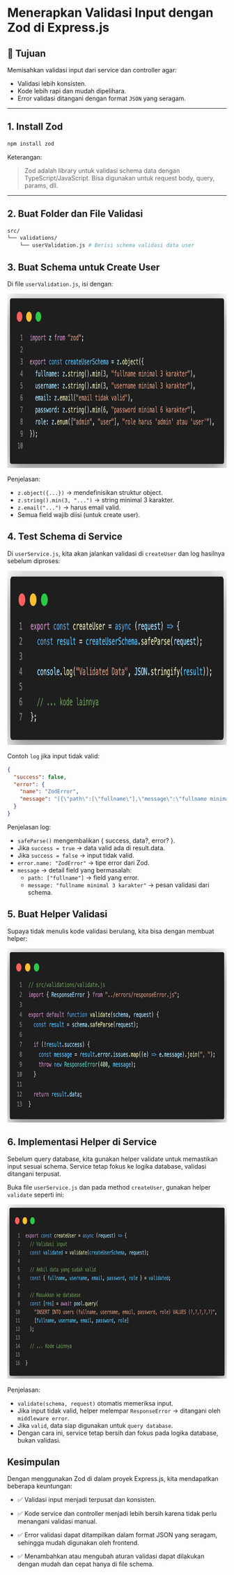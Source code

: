 # Menerapkan Validasi Input dengan Zod di Express.js

## 🎯 Tujuan
Memisahkan validasi input dari service dan controller agar:
- Validasi lebih konsisten.
- Kode lebih rapi dan mudah dipelihara.
- Error validasi ditangani dengan format `JSON` yang seragam.

---

## 1. Install Zod

```bash
npm install zod
```

Keterangan:
> Zod adalah library untuk validasi schema data dengan TypeScript/JavaScript. Bisa digunakan untuk request body, query, params, dll.

---

## 2. Buat Folder dan File Validasi

```bash
src/
└── validations/
    └── userValidation.js # Berisi schema validasi data user
```

## 3. Buat Schema untuk Create User

Di file `userValidation.js`, isi dengan:

<img src="./assets/validation/image-1.png" alt="error handling" width="600" height="400" />

Penjelasan:
- `z.object({...})` → mendefinisikan struktur object.
- `z.string().min(3, "...")` → string minimal 3 karakter.
- `z.email("...")` → harus email valid.
- Semua field wajib diisi (untuk create user).

## 4. Test Schema di Service

Di `userService.js`, kita akan jalankan validasi di `createUser` dan log hasilnya sebelum diproses:

<img src="./assets/validation/image-2.png" alt="error handling" width="600" height="400" />


Contoh `log` jika input tidak valid:
```json
{
  "success": false,
  "error": {
    "name": "ZodError",
    "message": "[{\"path\":[\"fullname\"],\"message\":\"fullname minimal 3 karakter\"}]"
  }
}
```

Penjelasan log:
- `safeParse()` mengembalikan { success, data?, error? }.
- Jika `success = true` → data valid ada di result.data. 
- Jika `success = false` → input tidak valid.
- `error.name: "ZodError"` → tipe error dari Zod.
- `message` → detail field yang bermasalah:
  - `path: ["fullname"]` → field yang error.
  - `message: "fullname minimal 3 karakter"` → pesan validasi dari schema.



## 5. Buat Helper Validasi
Supaya tidak menulis kode validasi berulang, kita bisa dengan membuat helper:

<img src="./assets/validation/image-3.png" alt="error handling" width="600" height="400" />

## 6. Implementasi Helper di Service
Sebelum query database, kita gunakan helper validate untuk memastikan input sesuai schema. Service tetap fokus ke logika database, validasi ditangani terpusat.

Buka file `userService.js` dan pada method `createUser`, gunakan helper `validate` seperti ini:

<img src="./assets/validation/image-4.png" alt="error handling" width="600" height="400" />

Penjelasan:
- `validate(schema, request)` otomatis memeriksa input.
- Jika input tidak valid, helper melempar `ResponseError` → ditangani oleh `middleware error`.
- Jika `valid`, data siap digunakan untuk `query database`.
- Dengan cara ini, service tetap bersih dan fokus pada logika database, bukan validasi.


## Kesimpulan

Dengan menggunakan Zod di dalam proyek Express.js, kita mendapatkan beberapa keuntungan:

- ✅ Validasi input menjadi terpusat dan konsisten.

- ✅ Kode service dan controller menjadi lebih bersih karena tidak perlu menangani validasi manual.

- ✅ Error validasi dapat ditampilkan dalam format JSON yang seragam, sehingga mudah digunakan oleh frontend.

- ✅ Menambahkan atau mengubah aturan validasi dapat dilakukan dengan mudah dan cepat hanya di file schema.